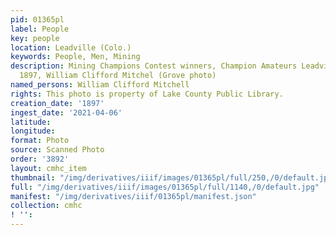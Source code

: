 ```yaml
---
pid: 01365pl
label: People
key: people
location: Leadville (Colo.)
keywords: People, Men, Mining
description: Mining Champions Contest winners, Champion Amateurs Leadville, Colorado,
  1897, William Clifford Mitchel (Grove photo)
named_persons: William Clifford Mitchell
rights: This photo is property of Lake County Public Library.
creation_date: '1897'
ingest_date: '2021-04-06'
latitude: 
longitude: 
format: Photo
source: Scanned Photo
order: '3892'
layout: cmhc_item
thumbnail: "/img/derivatives/iiif/images/01365pl/full/250,/0/default.jpg"
full: "/img/derivatives/iiif/images/01365pl/full/1140,/0/default.jpg"
manifest: "/img/derivatives/iiif/01365pl/manifest.json"
collection: cmhc
! '': 
---
```

